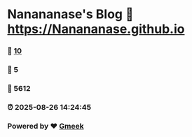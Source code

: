 # Nanananase's Blog :link: https://Nanananase.github.io 
### :page_facing_up: [10](https://Nanananase.github.io/tag.html) 
### :speech_balloon: 5 
### :hibiscus: 5612 
### :alarm_clock: 2025-08-26 14:24:45 
### Powered by :heart: [Gmeek](https://github.com/Meekdai/Gmeek)
